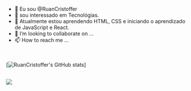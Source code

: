 - 👋 Eu sou @RuanCristoffer
- 👀 sou interessado em Tecnológias.
- 🌱 Atualmente estou aprendendo HTML, CSS e iniciando o aprendizado de JavaScript e React.
- 💞️ I’m looking to collaborate on ...
- 📫 How to reach me ...
<br>

[![RuanCristoffer's GitHub stats](https://github-readme-stats.vercel.app/api?username=RuanCristoffer)]

<br>
<img src= "https://github-readme-stats.vercel.app/api/top-langs/?username=RuanCristoffer"
<!---
RuanCristoffer/RuanCristoffer is a ✨ special ✨ repository because its `README.md` (this file) appears on your GitHub profile.
You can click the Preview link to take a look at your changes.
--->
